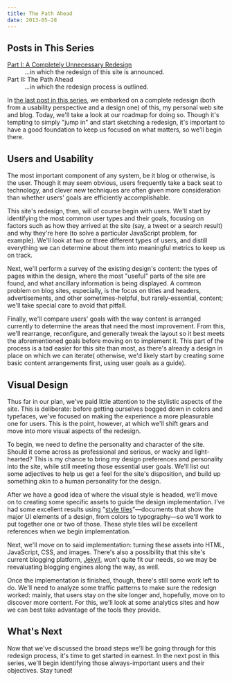 ```yaml
---
title: The Path Ahead
date: 2013-05-28
---
```


## Posts in This Series

<dl><dt><a href="/2013/05/a-completely-unnecessary-redesign/">Part I: A Completely Unnecessary Redesign</a></dt><dd>...in which the redesign of this site is announced.</dd><dt>Part II: The Path Ahead</dt><dd>...in which the redesign process is outlined.</dd></dl>

In [the last post in this series][0], we embarked on a complete redesign (both from a usability perspective and a design one) of this, my personal web site and blog. Today, we'll take a look at our roadmap for doing so. Though it's tempting to simply "jump in" and start sketching a redesign, it's important to have a good foundation to keep us focused on what matters, so we'll begin there.

## Users and Usability

The most important component of any system, be it blog or otherwise, is the user. Though it may seem obvious, users frequently take a back seat to technology, and clever new techniques are often given more consideration than whether users' goals are efficiently accomplishable.

This site's redesign, then, will of course begin with users. We'll start by identifying the most common user types and their goals, focusing on factors such as how they arrived at the site (say, a tweet or a search result) and why they're here (to solve a particular JavaScript problem, for example). We'll look at two or three different types of users, and distill everything we can determine about them into meaningful metrics to keep us on track.

Next, we'll perform a survey of the existing design's content: the types of pages within the design, where the most "useful" parts of the site are found, and what ancillary information is being displayed. A common problem on blog sites, especially, is the focus on titles and headers, advertisements, and other sometimes-helpful, but rarely-essential, content; we'll take special care to avoid that pitfall.

Finally, we'll compare users' goals with the way content is arranged currently to determine the areas that need the most improvement. From this, we'll rearrange, reconfigure, and generally tweak the layout so it best meets the aforementioned goals before moving on to implement it. This part of the process is a tad easier for this site than most, as there's already a design in place on which we can iterate( otherwise, we'd likely start by creating some basic content arrangements first, using user goals as a guide).

## Visual Design

Thus far in our plan, we've paid little attention to the stylistic aspects of the site. This is deliberate: before getting ourselves bogged down in colors and typefaces, we've focused on making the experience a more pleasurable one for users. This is the point, however, at which we'll shift gears and move into more visual aspects of the redesign.

To begin, we need to define the personality and character of the site. Should it come across as professional and serious, or wacky and light-hearted? This is my chance to bring my design preferences and personality into the site, while still meeting those essential user goals. We'll list out some adjectives to help us get a feel for the site's disposition, and build up something akin to a human personality for the design.

After we have a good idea of where the visual style is headed, we'll move on to creating some specific assets to guide the design implementation. I've had some excellent results using "[style tiles][1]"—documents that show the major UI elements of a design, from colors to typography—so we'll work to put together one or two of those. These style tiles will be excellent references when we begin implementation.

Next, we'll move on to said implementation: turning these assets into HTML, JavaScript, CSS, and images. There's also a possibility that this site's current blogging platform, [Jekyll][2], won't quite fit our needs, so we may be reevaluating blogging engines along the way, as well.

Once the implementation is finished, though, there's still some work left to do. We'll need to analyze some traffic patterns to make sure the redesign worked: mainly, that users stay on the site longer and, hopefully, move on to discover more content. For this, we'll look at some analytics sites and how we can best take advantage of the tools they provide.

## What's Next

Now that we've discussed the broad steps we'll be going through for this redesign process, it's time to get started in earnest. In the next post in this series, we'll begin identifying those always-important users and their objectives. Stay tuned!

[0]: /2013/05/a-completely-unnecessary-redesign/
[1]: http://styletil.es/
[2]: http://jekyllrb.com/
